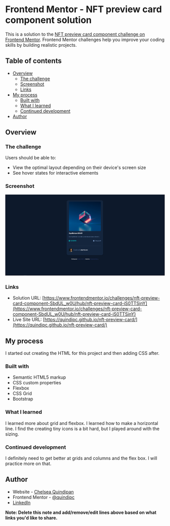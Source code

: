 # Frontend Mentor - NFT preview card component solution

This is a solution to the [NFT preview card component challenge on Frontend Mentor](https://www.frontendmentor.io/challenges/nft-preview-card-component-SbdUL_w0U). Frontend Mentor challenges help you improve your coding skills by building realistic projects. 

## Table of contents

- [Overview](#overview)
  - [The challenge](#the-challenge)
  - [Screenshot](#screenshot)
  - [Links](#links)
- [My process](#my-process)
  - [Built with](#built-with)
  - [What I learned](#what-i-learned)
  - [Continued development](#continued-development)
- [Author](#author)


## Overview

### The challenge

Users should be able to:

- View the optimal layout depending on their device's screen size
- See hover states for interactive elements

### Screenshot

![](./Screenshot.PNG)


### Links

- Solution URL: [https://www.frontendmentor.io/challenges/nft-preview-card-component-SbdUL_w0U/hub/nft-preview-card-iS0TTSinY](https://www.frontendmentor.io/challenges/nft-preview-card-component-SbdUL_w0U/hub/nft-preview-card-iS0TTSinY)
- Live Site URL: [https://quindipc.github.io/nft-preview-card/](https://quindipc.github.io/nft-preview-card/)

## My process

I started out creating the HTML for this project and then adding CSS after. 

### Built with

- Semantic HTML5 markup
- CSS custom properties
- Flexbox
- CSS Grid
- Bootstrap


### What I learned

I learned more about grid and flexbox. I learned how to make a horizontal line. I find the creating tiny icons is a bit hard, but I played around with the sizing.

### Continued development

I definitely need to get better at grids and columns and the flex box. I will practice more on that.


## Author

- Website - [Chelsea Quindipan](https://www.chelseaquindipan.ca)
- Frontend Mentor - [@quindipc](https://www.frontendmentor.io/profile/yourusername)
- [LinkedIn](https://www.linkedin.com/in/chelsea-quindipan/)

**Note: Delete this note and add/remove/edit lines above based on what links you'd like to share.**
